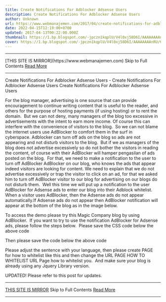 ```yaml
---
title: Create Notifications For Adblocker Adsense Users
description: Create Notifications For Adblocker Adsense Users
author: Unknown
url: https://www.webmanajemen.com/2017/04/create-notifications-for-adblocker.html
date: 2022-04-15T12:19:00+0700
updated: 2017-04-13T00:22:00.000Z
thumbnail: https://1.bp.blogspot.com/-jpczn1kqplU/V4l0xj58D6I/AAAAAAAAnRU/GK2SYUZJ-4ERJuePuYYJlu4Ka-2PBLoYgCLcB/w1100/notifikasi-adblocker.jpg
cover: https://1.bp.blogspot.com/-jpczn1kqplU/V4l0xj58D6I/AAAAAAAAnRU/GK2SYUZJ-4ERJuePuYYJlu4Ka-2PBLoYgCLcB/w1100/notifikasi-adblocker.jpg
---
```


<hr/> [THIS SITE IS MIRROR](https://www.webmanajemen.com) Skip to Full Contents <a href="https://www.webmanajemen.com/2017/04/create-notifications-for-adblocker.html" rel="follow" class="button" id="read-more">Read More</a> <hr/> Create Notifications For Adblocker Adsense Users - Create Notifications For Adblocker Adsense Users Create Notifications For Adblocker Adsense Users

For the blog manager, advertising is one source that can provide encouragement to continue writing content that is useful to the reader, and others for the purpose of hosting payments (if using hosting) or to rent the domain. 
But we can not deny, many managers of the blog too excessive in advertisements with the intent to earn more income. Of course this can interfere with the convenience of visitors to the blog. 
So we can not blame the internet users use AdBlocker to comfort them in the surf in cyberspace. Adblocker can turn off ads on the blog so ads are not appearing and not disturb visitors to the blog. 
But if we as managers of the blog does not advertise excessively so do not bother the visitors in reading the content, of course with their AdBlocker will hamper pengasilan of ads posted on the blog. 
For that, we need to make a notification to the user to turn off AdBlocker AdBlocker on our blog, who knows the ads that appear indeed visitors are looking for content. We need to explain that we do not advertise excessively or trap the visitor to click on an ad, for that we asked him to turn off AdBlocker visitor to our blog for advertising on our blogs do not disturb them. 
Well this time we will put up a notification to the user AdBlocker for Adsense ads to enter our blog into their Adblock whitelist. 
When a visitor uses AdBlocker, then the Adsense ads do not appear automatically.If Adsense ads do not appear then AdBlocker notification will appear at the bottom of the blog as in the image below. 


To access the demo please try this Magic Company blog by using AdBlocker. 
If you want to try to use the notification AdBlocker for Adsense ads, please follow the steps below. 
Please save the CSS code below the above code </head> 

<style>
#keep-ads {
 background: #1C90F3;
 color: #fff;
 padding: 10px 20px;
 position: fixed;
 bottom: -150px;
 left: 0;
 opacity: 0;
 font-size: 100%;
 line-height: 1.5em;
 transition: all .3s;
 width: 100%;
 height: auto;
 -moz-box-sizing: border-box;
 -webkit-box-sizing: border-box;
 box-sizing: border-box;
 z-index: 100000
}
#keep-ads p {
 margin: 0!important
}
#keep-ads a {
 color:#fff;
 text-decoration:underline;
}
#keep-ads.show {
 pointer-events: auto;
 opacity: 1;
 bottom: 0
}
.close-keep-ads {
 position: absolute;
 top: 0;
 right: 0;
 font-size: 24px;
 font-weight: 700;
 cursor:pointer;
 width:24px;
 height:24px;
 line-height:24px;
 text-align:center;
}</style>
Then please save the code below the above code </body> 

<div id='keep-ads'>
 <p>Like this blog? Keep us running by whitelisting this blog in your ad blocker.</p>
 <p>This is <a href='URL PAGE HOW TO WHITELIST' target='_blank' title='how to whitelisting'>how to whitelisting</a> this blog in your ad blocker.</p>
 <p>Thank you!</p>
 <div class='close-keep-ads' onclick='hidekeep()'>&#215;</div>
</div>
<script>
//<![CDATA[
setTimeout(function() {
 var info = document.getElementById("keep-ads");
 var ads = document.querySelectorAll("ins.adsbygoogle");
 if ($(ads).height() === 0 ) {
 info.className = "show";
 }
}, 2000)
function hidekeep() {
 var e = document.getElementById("keep-ads").style.display = "none";
};
//]]>
</script>
Please adjust the sentence with your language, then please create PAGE for how to whitelist like this and then change the URL PAGE HOW TO WHITELIST URL Page how to whitelist you. 
And make sure your blog is already using any Jquery Library version. 

UPDATED!
Please refer to this post for updates. <hr/> [THIS SITE IS MIRROR](https://www.webmanajemen.com) Skip to Full Contents <a href="https://www.webmanajemen.com/2017/04/create-notifications-for-adblocker.html" rel="follow" class="button" id="read-more">Read More</a> <hr/>
